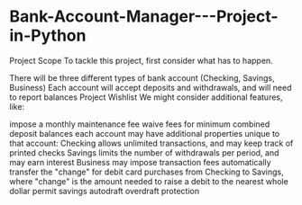 # Bank-Account-Manager---Project-in-Python
Project Scope
To tackle this project, first consider what has to happen.

There will be three different types of bank account (Checking, Savings, Business)
Each account will accept deposits and withdrawals, and will need to report balances
Project Wishlist
We might consider additional features, like:

impose a monthly maintenance fee
waive fees for minimum combined deposit balances
each account may have additional properties unique to that account:
Checking allows unlimited transactions, and may keep track of printed checks
Savings limits the number of withdrawals per period, and may earn interest
Business may impose transaction fees
automatically transfer the "change" for debit card purchases from Checking to Savings,
where "change" is the amount needed to raise a debit to the nearest whole dollar
permit savings autodraft overdraft protection
